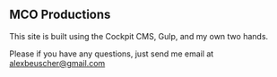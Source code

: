 ## MCO Productions

This site is built using the Cockpit CMS, Gulp, and my own two hands.

Please if you have any questions, just send me email at alexbeuscher@gmail.com
